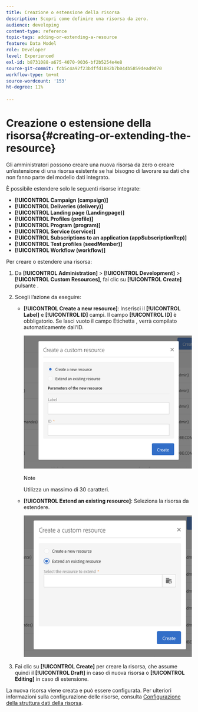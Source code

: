 ```yaml
---
title: Creazione o estensione della risorsa
description: Scopri come definire una risorsa da zero.
audience: developing
content-type: reference
topic-tags: adding-or-extending-a-resource
feature: Data Model
role: Developer
level: Experienced
exl-id: b8731088-a675-4070-9036-bf2b5254e4e8
source-git-commit: fcb5c4a92f23bdffd1082b7b044b5859dead9d70
workflow-type: tm+mt
source-wordcount: '153'
ht-degree: 11%

---
```


# Creazione o estensione della risorsa{#creating-or-extending-the-resource}

Gli amministratori possono creare una nuova risorsa da zero o creare un’estensione di una risorsa esistente se hai bisogno di lavorare su dati che non fanno parte del modello dati integrato.

È possibile estendere solo le seguenti risorse integrate:

* **[!UICONTROL Campaign (campaign)]**
* **[!UICONTROL Deliveries (delivery)]**
* **[!UICONTROL Landing page (Landingpage)]**
* **[!UICONTROL Profiles (profile)]**
* **[!UICONTROL Program (program)]**
* **[!UICONTROL Service (service)]**
* **[!UICONTROL Subscriptions to an application (appSubscriptionRcp)]**
* **[!UICONTROL Test profiles (seedMember)]**
* **[!UICONTROL Workflow (workflow)]**

Per creare o estendere una risorsa:

1. Da **[!UICONTROL Administration]** > **[!UICONTROL Development]** > **[!UICONTROL Custom Resources]**, fai clic su **[!UICONTROL Create]** pulsante .
1. Scegli l’azione da eseguire:

   * **[!UICONTROL Create a new resource]**: Inserisci il **[!UICONTROL Label]** e **[!UICONTROL ID]** campi. Il campo **[!UICONTROL ID]** è obbligatorio. Se lasci vuoto il campo Etichetta , verrà compilato automaticamente dall’ID.

      ![](assets/schema_extension_2.png)

      >[!NOTE]
      >
      >Utilizza un massimo di 30 caratteri.

   * **[!UICONTROL Extend an existing resource]**: Seleziona la risorsa da estendere.

      ![](assets/schema_extension_10.png)

1. Fai clic su **[!UICONTROL Create]** per creare la risorsa, che assume quindi il **[!UICONTROL Draft]** in caso di nuova risorsa o **[!UICONTROL Editing]** in caso di estensione.

La nuova risorsa viene creata e può essere configurata. Per ulteriori informazioni sulla configurazione delle risorse, consulta [Configurazione della struttura dati della risorsa](../../developing/using/configuring-the-resource-s-data-structure.md).

